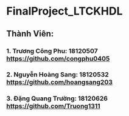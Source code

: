 # FinalProject_LTCKHDL
## Thành Viên:
### 1. Trương Công Phu: 18120507 https://github.com/congphu0405
### 2. Nguyễn Hoàng Sang: 18120532 https://github.com/hoangsang203
### 3. Đặng Quang Trường: 18120626 https://github.com/Truong1311

